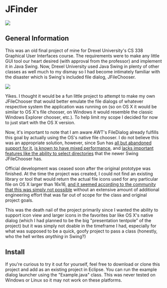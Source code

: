 JFinder
=======

<img src="https://raw.githubusercontent.com/Barrowclift/JFinder/master/screenshot.png">

General Information
-------------------

This was an old final project of mine for Drexel University's CS 338 Graphical User Interfaces course. The requirements were to make any little GUI tool our heart desired (with approval from the professor) and implement it in Java Swing. Now, Drexel University used Java Swing in plenty of other classes as well much to my dismay so I had become intimately familiar with the disaster which is Swing's included file dialog, JFileChooser.

<img src="https://raw.githubusercontent.com/Barrowclift/JFinder/master/jfilechooser.jpg">

Yikes. I thought it would be a fun little project to attempt to make my own JFileChooser that would better emulate the file dialogs of whatever respective system the application was running on (so on OS X it would be similar to OS X's file chooser, on Windows it would resemble the classic Windows Explorer chooser, etc.). To help limit my scope I decided for now to just start with the OS X version.

Now, it's important to note that I am aware AWT's FileDialog already fulfills this goal by actually using the OS's native file chooser. I do not believe this was an appropriate solution, however, since Sun has [all but abandoned support for it](http://stackoverflow.com/questions/1241984/need-filedialog-with-a-file-type-filter-in-java/1241996#1241996), [is known to have mixed performance]((http://stackoverflow.com/questions/1241984/need-filedialog-with-a-file-type-filter-in-java/1241996#1241996)), and [lacks important features like the ability to select directories](http://www.coderanch.com/t/345134/GUI/java/FileDialog-JFileChooser) that the newer Swing JFileChooser has.

Official development was ceased soon after the original prototype was finished. At the time the project was created, I could not find an existing library or tool that would return the actual file icons used for any particular file on OS X larger than 16x16, [and it seemed according to the community that this was simply not possible]((http://nadeausoftware.com/articles/2008/12/mac_java_tip_how_access_aqua_file_and_folder_icons)) without an extensive amount of additional engineering effort that was far out of scope for the class and original project goals.

This was the death nail of the project primarily since I wanted the ability to support icon view and larger icons in the favorites bar like OS X's native dialog (which I had planned to be the big "presentation tentpole” of the project) but it was simply not doable in the timeframe I had, especially for what was supposed to be a quick, goofy project to pass a class (honestly, who the hell writes *anything* in Swing?)

Install
-------

If you're curious to try it out for yourself, feel free to download or clone this project and add as an existing project in Eclipse. You can run the example dialog launcher using the "Example.java" class. This was never tested on Windows or Linux so it may not work on these platforms.
